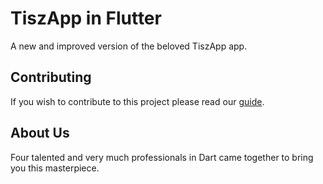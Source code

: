 # TiszApp in Flutter

A new and improved version of the beloved TiszApp app.

## Contributing

If you wish to contribute to this project please read our [guide](contributors_guide.md).

## About Us

Four talented and very much professionals in Dart came together to bring you this masterpiece.
